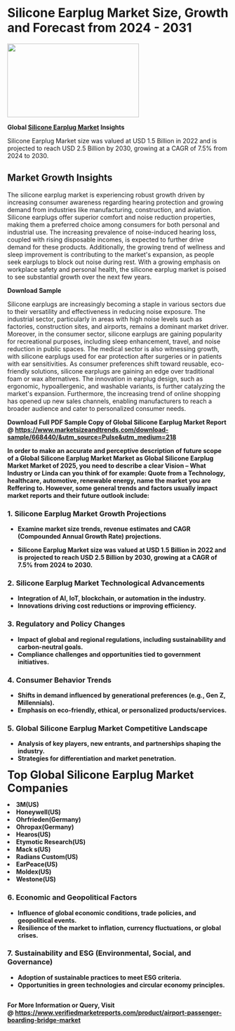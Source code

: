 <H1>Silicone Earplug Market Size, Growth and Forecast from 2024 - 2031</H1><img class="aligncenter size-medium wp-image-584254" src="https://thirdeyenews.in/wp-content/uploads/2024/09/Global-Market-Research-300x168.jpeg" alt="" width="300" height="168" /><p><strong>Global&nbsp;<a href="https://www.marketsizeandtrends.com/download-sample/668440/&amp;utm_source=Pulse&amp;utm_medium=218">Silicone Earplug Market</a> Insights</strong></p><p>Silicone Earplug Market size was valued at USD 1.5 Billion in 2022 and is projected to reach USD 2.5 Billion by 2030, growing at a CAGR of 7.5% from 2024 to 2030.</p><p><h2>Market Growth Insights</h2> <p>The silicone earplug market is experiencing robust growth driven by increasing consumer awareness regarding hearing protection and growing demand from industries like manufacturing, construction, and aviation. Silicone earplugs offer superior comfort and noise reduction properties, making them a preferred choice among consumers for both personal and industrial use. The increasing prevalence of noise-induced hearing loss, coupled with rising disposable incomes, is expected to further drive demand for these products. Additionally, the growing trend of wellness and sleep improvement is contributing to the market's expansion, as people seek earplugs to block out noise during rest. With a growing emphasis on workplace safety and personal health, the silicone earplug market is poised to see substantial growth over the next few years.</p> <p><strong>Download Sample</strong></p> <p>Silicone earplugs are increasingly becoming a staple in various sectors due to their versatility and effectiveness in reducing noise exposure. The industrial sector, particularly in areas with high noise levels such as factories, construction sites, and airports, remains a dominant market driver. Moreover, in the consumer sector, silicone earplugs are gaining popularity for recreational purposes, including sleep enhancement, travel, and noise reduction in public spaces. The medical sector is also witnessing growth, with silicone earplugs used for ear protection after surgeries or in patients with ear sensitivities. As consumer preferences shift toward reusable, eco-friendly solutions, silicone earplugs are gaining an edge over traditional foam or wax alternatives. The innovation in earplug design, such as ergonomic, hypoallergenic, and washable variants, is further catalyzing the market's expansion. Furthermore, the increasing trend of online shopping has opened up new sales channels, enabling manufacturers to reach a broader audience and cater to personalized consumer needs.</p> <p><strong></p><p><span class=""><strong>Download Full PDF Sample Copy of Global Silicone Earplug Market Report</strong> @ <a href="https://www.marketsizeandtrends.com/download-sample/668440/&amp;utm_source=Pulse&amp;utm_medium=218" target="_blank">https://www.marketsizeandtrends.com/download-sample/668440/&amp;utm_source=Pulse&amp;utm_medium=218</a></span></p><p>In order to make an accurate and perceptive description of future scope of a Global&nbsp;Silicone Earplug Market Market as Global&nbsp;Silicone Earplug Market Market of 2025, you need to describe a clear Vision &ndash; What Industry or Linda can you think of for example: Quote from a Technology, healthcare, automotive, renewable energy, name the market you are Reffering to. However, some general trends and factors usually impact market reports and their future outlook include:</p><h3>1.&nbsp;<strong>Silicone Earplug Market Growth Projections</strong></h3><ul><li>Examine market size trends, revenue estimates and CAGR (Compounded Annual Growth Rate) projections.</li><li><p>Silicone Earplug Market size was valued at USD 1.5 Billion in 2022 and is projected to reach USD 2.5 Billion by 2030, growing at a CAGR of 7.5% from 2024 to 2030.</p></li></ul><h3>2.&nbsp;<strong>Silicone Earplug Market Technological Advancements</strong></h3><ul><li>Integration of AI, IoT, blockchain, or automation in the industry.</li><li>Innovations driving cost reductions or improving efficiency.</li></ul><h3>3.&nbsp;<strong>Regulatory and Policy Changes</strong></h3><ul><li>Impact of global and regional regulations, including sustainability and carbon-neutral goals.</li><li>Compliance challenges and opportunities tied to government initiatives.</li></ul><h3>4.&nbsp;<strong>Consumer Behavior Trends</strong></h3><ul><li>Shifts in demand influenced by generational preferences (e.g., Gen Z, Millennials).</li><li>Emphasis on eco-friendly, ethical, or personalized products/services.</li></ul><h3>5.&nbsp;<strong>Global Silicone Earplug Market Competitive Landscape</strong></h3><ul><li>Analysis of key players, new entrants, and partnerships shaping the industry.</li><li>Strategies for differentiation and market penetration.</li></ul><p data-pm-slice="1 1 []"><span style="color: inherit; font-family: inherit; font-size: 25px;">Top Global Silicone Earplug Market Companies</span></p><div class="" data-test-id=""><p><li>3M(US)</li><li> Honeywell(US)</li><li> Ohrfrieden(Germany)</li><li> Ohropax(Germany)</li><li> Hearos(US)</li><li> Etymotic Research(US)</li><li> Mack s(US)</li><li> Radians Custom(US)</li><li> EarPeace(US)</li><li> Moldex(US)</li><li> Westone(US)</li></p></div><h3>6.&nbsp;<strong>Economic and Geopolitical Factors</strong></h3><ul><li>Influence of global economic conditions, trade policies, and geopolitical events.</li><li>Resilience of the market to inflation, currency fluctuations, or global crises.</li></ul><h3>7.&nbsp;<strong>Sustainability and ESG (Environmental, Social, and Governance)</strong></h3><ul><li>Adoption of sustainable practices to meet ESG criteria.</li><li>Opportunities in green technologies and circular economy principles.</li></ul><h2><strong style="font-size: 14px;">For More Information or Query, Visit @&nbsp;</strong><a style="background-color: #ffffff; font-size: 14px;" href="https://www.marketsizeandtrends.com/report/silicone-earplug-market/" target="_blank">https://www.verifiedmarketreports.com/product/airport-passenger-boarding-bridge-market</a></h2>
